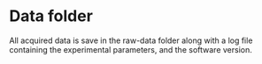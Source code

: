 # Data folder

All acquired data is save in the raw-data folder along with a log file containing the experimental parameters, and the software version.



